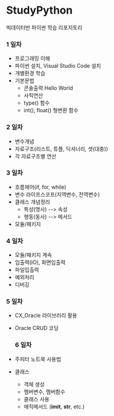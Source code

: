 # StudyPython
빅데이터반 파이썬 학습 리포지토리

### 1 일차
- 프로그래밍 이해
- 파이썬 설치, Visual Studio Code 설치
- 개별환경 학습
- 기본문법
  - 콘솔출력 Hello World
  - 사칙연산
  - type() 함수
  - int(), float() 형변환 함수

### 2 일차
 - 변수개념
 - 자료구조(리스트, 튜플, 딕셔너리, 셋(대충))
 - 각 자료구조별 연산

### 3 일차
 - 흐름제어(if, for, while)
 - 변수 라이프스코프(지역변수, 전역변수)
 - 클래스 개념정리
    - 특성(명사) --> 속성
    - 행동(동사) --> 메서드
 - 모듈/패키지

 ### 4 일차
 - 모듈/패키지 계속
 - 입출력(IO), 화면입출력
 - 파일입출력
 - 예외처리
 - 디버깅
 
  ### 5 일차
 - CX_Oracle 라이브러리 활용
 - Oracle CRUD 코딩

   ### 6 일차
 - 주피터 노트북 사용법
 - 클래스
    - 객체 생성
    - 멤버변수, 멤버함수
    - 클래스 사용
    - 매직메서드 (__imit__, __str__, etc.)
    
 